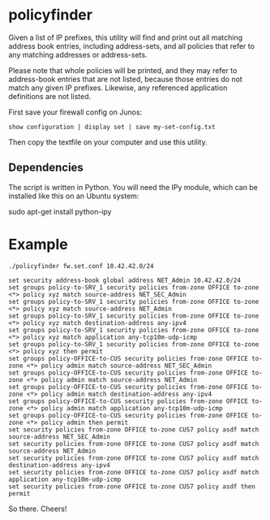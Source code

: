 policyfinder
============

Given a list of IP prefixes, this utility will find and print out all matching address
book entries, including address-sets, and all policies that refer to any
matching addresses or address-sets.

Please note that whole policies will be printed,
and they may refer to address-book entries that are not listed,
because those entries do not match any given IP prefixes.
Likewise, any referenced application definitions are not listed.

First save your firewall config on Junos:

```
show configuration | display set | save my-set-config.txt
```

Then copy the textfile on your computer and use this utility.


Dependencies
------------

The script is written in Python. You will need the IPy module,
which can be installed like this on an Ubuntu system:

sudo apt-get install python-ipy



Example
=======
```
./policyfinder fw.set.conf 10.42.42.0/24

set security address-book global address NET_Admin 10.42.42.0/24
set groups policy-to-SRV_1 security policies from-zone OFFICE to-zone <*> policy xyz match source-address NET_SEC_Admin
set groups policy-to-SRV_1 security policies from-zone OFFICE to-zone <*> policy xyz match source-address NET_Admin
set groups policy-to-SRV_1 security policies from-zone OFFICE to-zone <*> policy xyz match destination-address any-ipv4
set groups policy-to-SRV_1 security policies from-zone OFFICE to-zone <*> policy xyz match application any-tcp10m-udp-icmp
set groups policy-to-SRV_1 security policies from-zone OFFICE to-zone <*> policy xyz then permit
set groups policy-OFFICE-to-CUS security policies from-zone OFFICE to-zone <*> policy admin match source-address NET_SEC_Admin
set groups policy-OFFICE-to-CUS security policies from-zone OFFICE to-zone <*> policy admin match source-address NET_Admin
set groups policy-OFFICE-to-CUS security policies from-zone OFFICE to-zone <*> policy admin match destination-address any-ipv4
set groups policy-OFFICE-to-CUS security policies from-zone OFFICE to-zone <*> policy admin match application any-tcp10m-udp-icmp
set groups policy-OFFICE-to-CUS security policies from-zone OFFICE to-zone <*> policy admin then permit
set security policies from-zone OFFICE to-zone CUS7 policy asdf match source-address NET_SEC_Admin
set security policies from-zone OFFICE to-zone CUS7 policy asdf match source-address NET_Admin
set security policies from-zone OFFICE to-zone CUS7 policy asdf match destination-address any-ipv4
set security policies from-zone OFFICE to-zone CUS7 policy asdf match application any-tcp10m-udp-icmp
set security policies from-zone OFFICE to-zone CUS7 policy asdf then permit
```

So there. Cheers!
